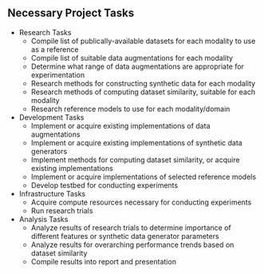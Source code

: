 ## Necessary Project Tasks

- Research Tasks
  - Compile list of publically-available datasets for each modality to use as a reference
  - Compile list of suitable data augmentations for each modality
  - Determine what range of data augmentations are appropriate for experimentation
  - Research methods for constructing synthetic data for each modality
  - Research methods of computing dataset similarity, suitable for each modality
  - Research reference models to use for each modality/domain  
- Development Tasks  
  - Implement or acquire existing implementations of data augmentations
  - Implement or acquire existing implementations of synthetic data generators
  - Implement methods for computing dataset similarity, or acquire existing implementations
  - Implement or acquire implementations of selected reference models
  - Develop testbed for conducting experiments
- Infrastructure Tasks
  - Acquire compute resources necessary for conducting experiments
  - Run research trials
- Analysis Tasks
  - Analyze results of research trials to determine importance of different features or synthetic data generator parameters
  - Analyze results for overarching performance trends based on dataset similarity
  - Compile results into report and presentation

